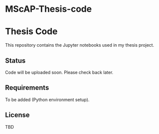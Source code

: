# MScAP-Thesis-code
# Thesis Code

This repository contains the Jupyter notebooks used in my thesis project.

## Status
Code will be uploaded soon. Please check back later.

## Requirements
To be added (Python environment setup).

## License
TBD

